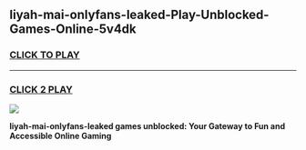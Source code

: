 
## liyah-mai-onlyfans-leaked-Play-Unblocked-Games-Online-5v4dk
<h3>
<a href="https://premium76.site?title=liyah-mai-onlyfans-leaked&ref=25A">CLICK TO PLAY</a></h3>
<hr>

<h3>
<a href="https://premium76.site?title=liyah-mai-onlyfans-leaked&ref=25A">CLICK 2 PLAY</a>
  
</h3>

<a href="https://premium76.site?title=liyah-mai-onlyfans-leaked&ref=25A"><img src="https://clearcache.store/games.png"></a>


**liyah-mai-onlyfans-leaked games unblocked: Your Gateway to Fun and Accessible Online Gaming**
